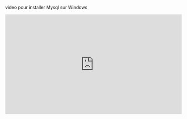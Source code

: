 video pour installer Mysql sur Windows 

<iframe width="560" height="315" src="https://www.youtube.com/embed/KPH81hpzumk" title="YouTube video player" frameborder="0" allow="accelerometer; autoplay; clipboard-write; encrypted-media; gyroscope; picture-in-picture" allowfullscreen></iframe>